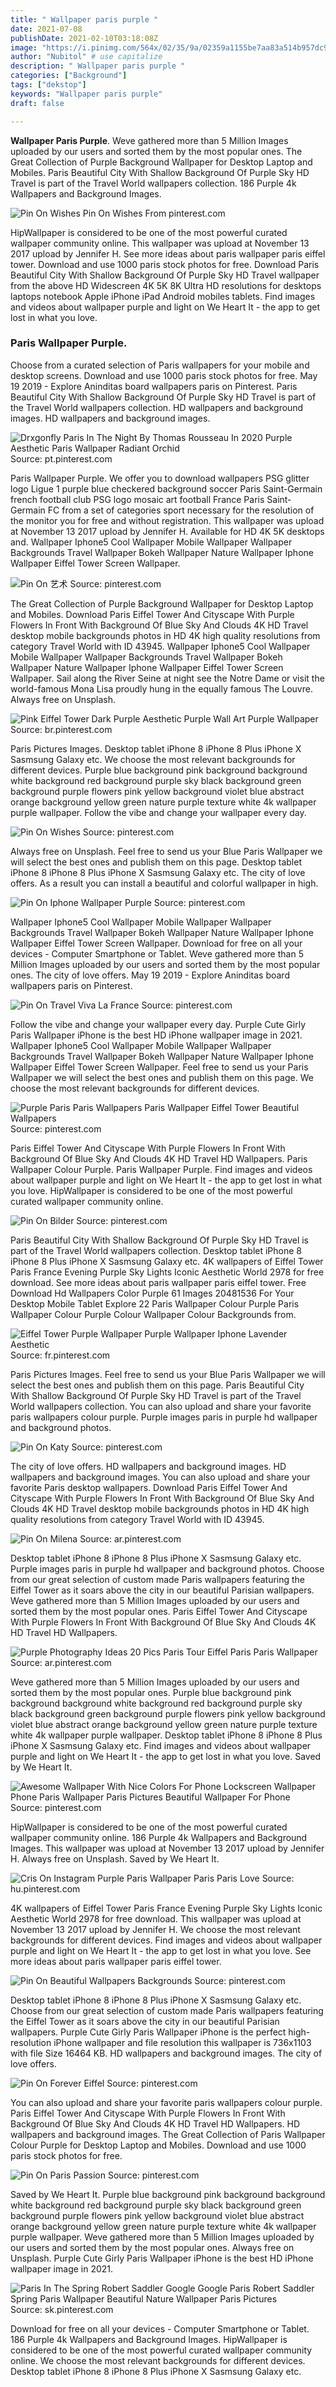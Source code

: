 ```yaml
---
title: " Wallpaper paris purple "
date: 2021-07-08
publishDate: 2021-02-10T03:18:08Z
image: "https://i.pinimg.com/564x/02/35/9a/02359a1155be7aa83a514b957dc990f9.jpg"
author: "Nubitol" # use capitalize
description: " Wallpaper paris purple "
categories: ["Background"]
tags: ["dekstop"]
keywords: "Wallpaper paris purple"
draft: false

---
```



**Wallpaper Paris Purple**. Weve gathered more than 5 Million Images uploaded by our users and sorted them by the most popular ones. The Great Collection of Purple Background Wallpaper for Desktop Laptop and Mobiles. Paris Beautiful City With Shallow Background Of Purple Sky HD Travel is part of the Travel World wallpapers collection. 186 Purple 4k Wallpapers and Background Images.

![Pin On Wishes](https://i.pinimg.com/736x/18/e8/88/18e8884af6f8b51e73f27cd7aeff1ec8.jpg "Pin On Wishes")
Pin On Wishes From pinterest.com


HipWallpaper is considered to be one of the most powerful curated wallpaper community online. This wallpaper was upload at November 13 2017 upload by Jennifer H. See more ideas about paris wallpaper paris eiffel tower. Download and use 1000 paris stock photos for free. Download Paris Beautiful City With Shallow Background Of Purple Sky HD Travel wallpaper from the above HD Widescreen 4K 5K 8K Ultra HD resolutions for desktops laptops notebook Apple iPhone iPad Android mobiles tablets. Find images and videos about wallpaper purple and light on We Heart It - the app to get lost in what you love.

### Paris Wallpaper Purple.

Choose from a curated selection of Paris wallpapers for your mobile and desktop screens. Download and use 1000 paris stock photos for free. May 19 2019 - Explore Aninditas board wallpapers paris on Pinterest. Paris Beautiful City With Shallow Background Of Purple Sky HD Travel is part of the Travel World wallpapers collection. HD wallpapers and background images. HD wallpapers and background images.


![Drxgonfly Paris In The Night By Thomas Rousseau In 2020 Purple Aesthetic Paris Wallpaper Radiant Orchid](https://i.pinimg.com/564x/ca/cc/9e/cacc9eb52dbeaba7eda479ef6ad891c5.jpg "Drxgonfly Paris In The Night By Thomas Rousseau In 2020 Purple Aesthetic Paris Wallpaper Radiant Orchid")
Source: pt.pinterest.com

Paris Wallpaper Purple. We offer you to download wallpapers PSG glitter logo Ligue 1 purple blue checkered background soccer Paris Saint-Germain french football club PSG logo mosaic art football France Paris Saint-Germain FC from a set of categories sport necessary for the resolution of the monitor you for free and without registration. This wallpaper was upload at November 13 2017 upload by Jennifer H. Available for HD 4K 5K desktops and. Wallpaper Iphone5 Cool Wallpaper Mobile Wallpaper Wallpaper Backgrounds Travel Wallpaper Bokeh Wallpaper Nature Wallpaper Iphone Wallpaper Eiffel Tower Screen Wallpaper.

![Pin On 艺术](https://i.pinimg.com/736x/3f/34/b9/3f34b90eb701ea11893b84b41a17c3f2.jpg "Pin On 艺术")
Source: pinterest.com

The Great Collection of Purple Background Wallpaper for Desktop Laptop and Mobiles. Download Paris Eiffel Tower And Cityscape With Purple Flowers In Front With Background Of Blue Sky And Clouds 4K HD Travel desktop mobile backgrounds photos in HD 4K high quality resolutions from category Travel World with ID 43945. Wallpaper Iphone5 Cool Wallpaper Mobile Wallpaper Wallpaper Backgrounds Travel Wallpaper Bokeh Wallpaper Nature Wallpaper Iphone Wallpaper Eiffel Tower Screen Wallpaper. Sail along the River Seine at night see the Notre Dame or visit the world-famous Mona Lisa proudly hung in the equally famous The Louvre. Always free on Unsplash.

![Pink Eiffel Tower Dark Purple Aesthetic Purple Wall Art Purple Wallpaper](https://i.pinimg.com/originals/d0/7e/59/d07e59a8e9ef9664848dd2ca2e791f29.jpg "Pink Eiffel Tower Dark Purple Aesthetic Purple Wall Art Purple Wallpaper")
Source: br.pinterest.com

Paris Pictures Images. Desktop tablet iPhone 8 iPhone 8 Plus iPhone X Sasmsung Galaxy etc. We choose the most relevant backgrounds for different devices. Purple blue background pink background background white background red background purple sky black background green background purple flowers pink yellow background violet blue abstract orange background yellow green nature purple texture white 4k wallpaper purple wallpaper. Follow the vibe and change your wallpaper every day.

![Pin On Wishes](https://i.pinimg.com/736x/18/e8/88/18e8884af6f8b51e73f27cd7aeff1ec8.jpg "Pin On Wishes")
Source: pinterest.com

Always free on Unsplash. Feel free to send us your Blue Paris Wallpaper we will select the best ones and publish them on this page. Desktop tablet iPhone 8 iPhone 8 Plus iPhone X Sasmsung Galaxy etc. The city of love offers. As a result you can install a beautiful and colorful wallpaper in high.

![Pin On Iphone Wallpaper Purple](https://i.pinimg.com/originals/42/69/73/4269734645dc0f660f0ea06622ad54ad.jpg "Pin On Iphone Wallpaper Purple")
Source: pinterest.com

Wallpaper Iphone5 Cool Wallpaper Mobile Wallpaper Wallpaper Backgrounds Travel Wallpaper Bokeh Wallpaper Nature Wallpaper Iphone Wallpaper Eiffel Tower Screen Wallpaper. Download for free on all your devices - Computer Smartphone or Tablet. Weve gathered more than 5 Million Images uploaded by our users and sorted them by the most popular ones. The city of love offers. May 19 2019 - Explore Aninditas board wallpapers paris on Pinterest.

![Pin On Travel Viva La France](https://i.pinimg.com/originals/b5/03/1b/b5031b3a2f725e8171be61b88d233859.jpg "Pin On Travel Viva La France")
Source: pinterest.com

Follow the vibe and change your wallpaper every day. Purple Cute Girly Paris Wallpaper iPhone is the best HD iPhone wallpaper image in 2021. Wallpaper Iphone5 Cool Wallpaper Mobile Wallpaper Wallpaper Backgrounds Travel Wallpaper Bokeh Wallpaper Nature Wallpaper Iphone Wallpaper Eiffel Tower Screen Wallpaper. Feel free to send us your Paris Wallpaper we will select the best ones and publish them on this page. We choose the most relevant backgrounds for different devices.

![Purple Paris Paris Wallpapers Paris Wallpaper Eiffel Tower Beautiful Wallpapers](https://i.pinimg.com/originals/93/a9/d6/93a9d6f07d428ddbdfedfbeb1cf046e1.jpg "Purple Paris Paris Wallpapers Paris Wallpaper Eiffel Tower Beautiful Wallpapers")
Source: pinterest.com

Paris Eiffel Tower And Cityscape With Purple Flowers In Front With Background Of Blue Sky And Clouds 4K HD Travel HD Wallpapers. Paris Wallpaper Colour Purple. Paris Wallpaper Purple. Find images and videos about wallpaper purple and light on We Heart It - the app to get lost in what you love. HipWallpaper is considered to be one of the most powerful curated wallpaper community online.

![Pin On Bilder](https://i.pinimg.com/736x/15/0b/21/150b2197e9c53052600894b49a16926e.jpg "Pin On Bilder")
Source: pinterest.com

Paris Beautiful City With Shallow Background Of Purple Sky HD Travel is part of the Travel World wallpapers collection. Desktop tablet iPhone 8 iPhone 8 Plus iPhone X Sasmsung Galaxy etc. 4K wallpapers of Eiffel Tower Paris France Evening Purple Sky Lights Iconic Aesthetic World 2978 for free download. See more ideas about paris wallpaper paris eiffel tower. Free Download Hd Wallpapers Color Purple 61 Images 20481536 For Your Desktop Mobile Tablet Explore 22 Paris Wallpaper Colour Purple Paris Wallpaper Colour Purple Colour Wallpaper Colour Backgrounds from.

![Eiffel Tower Purple Wallpaper Purple Wallpaper Iphone Lavender Aesthetic](https://i.pinimg.com/736x/2a/a8/4d/2aa84d880a7a121a7737469846ee63ae.jpg "Eiffel Tower Purple Wallpaper Purple Wallpaper Iphone Lavender Aesthetic")
Source: fr.pinterest.com

Paris Pictures Images. Feel free to send us your Blue Paris Wallpaper we will select the best ones and publish them on this page. Paris Beautiful City With Shallow Background Of Purple Sky HD Travel is part of the Travel World wallpapers collection. You can also upload and share your favorite paris wallpapers colour purple. Purple images paris in purple hd wallpaper and background photos.

![Pin On Katy](https://i.pinimg.com/originals/42/2a/e7/422ae7171369d00de4539ce5e9568701.jpg "Pin On Katy")
Source: pinterest.com

The city of love offers. HD wallpapers and background images. HD wallpapers and background images. You can also upload and share your favorite Paris desktop wallpapers. Download Paris Eiffel Tower And Cityscape With Purple Flowers In Front With Background Of Blue Sky And Clouds 4K HD Travel desktop mobile backgrounds photos in HD 4K high quality resolutions from category Travel World with ID 43945.

![Pin On Milena](https://i.pinimg.com/originals/e4/aa/45/e4aa45541954342f97ecd434d1734b16.jpg "Pin On Milena")
Source: ar.pinterest.com

Desktop tablet iPhone 8 iPhone 8 Plus iPhone X Sasmsung Galaxy etc. Purple images paris in purple hd wallpaper and background photos. Choose from our great selection of custom made Paris wallpapers featuring the Eiffel Tower as it soars above the city in our beautiful Parisian wallpapers. Weve gathered more than 5 Million Images uploaded by our users and sorted them by the most popular ones. Paris Eiffel Tower And Cityscape With Purple Flowers In Front With Background Of Blue Sky And Clouds 4K HD Travel HD Wallpapers.

![Purple Photography Ideas 20 Pics Paris Tour Eiffel Paris Paris Wallpaper](https://i.pinimg.com/originals/a4/de/c5/a4dec5e7ebe171bb82772b701ca2144e.jpg "Purple Photography Ideas 20 Pics Paris Tour Eiffel Paris Paris Wallpaper")
Source: ar.pinterest.com

Weve gathered more than 5 Million Images uploaded by our users and sorted them by the most popular ones. Purple blue background pink background background white background red background purple sky black background green background purple flowers pink yellow background violet blue abstract orange background yellow green nature purple texture white 4k wallpaper purple wallpaper. Desktop tablet iPhone 8 iPhone 8 Plus iPhone X Sasmsung Galaxy etc. Find images and videos about wallpaper purple and light on We Heart It - the app to get lost in what you love. Saved by We Heart It.

![Awesome Wallpaper With Nice Colors For Phone Lockscreen Wallpaper Phone Paris Wallpaper Paris Pictures Beautiful Wallpaper For Phone](https://i.pinimg.com/originals/e1/3c/48/e13c48fce14e7d5043103418fab2ab21.jpg "Awesome Wallpaper With Nice Colors For Phone Lockscreen Wallpaper Phone Paris Wallpaper Paris Pictures Beautiful Wallpaper For Phone")
Source: pinterest.com

HipWallpaper is considered to be one of the most powerful curated wallpaper community online. 186 Purple 4k Wallpapers and Background Images. This wallpaper was upload at November 13 2017 upload by Jennifer H. Always free on Unsplash. Saved by We Heart It.

![Cris On Instagram Purple Paris Wallpaper Paris Paris Love](https://i.pinimg.com/originals/a4/53/48/a45348b9618c6b7b2e6f5c790d224426.jpg "Cris On Instagram Purple Paris Wallpaper Paris Paris Love")
Source: hu.pinterest.com

4K wallpapers of Eiffel Tower Paris France Evening Purple Sky Lights Iconic Aesthetic World 2978 for free download. This wallpaper was upload at November 13 2017 upload by Jennifer H. We choose the most relevant backgrounds for different devices. Find images and videos about wallpaper purple and light on We Heart It - the app to get lost in what you love. See more ideas about paris wallpaper paris eiffel tower.

![Pin On Beautiful Wallpapers Backgrounds](https://i.pinimg.com/originals/b3/d8/87/b3d88735c7d167fe537d98f306c44eca.jpg "Pin On Beautiful Wallpapers Backgrounds")
Source: pinterest.com

Desktop tablet iPhone 8 iPhone 8 Plus iPhone X Sasmsung Galaxy etc. Choose from our great selection of custom made Paris wallpapers featuring the Eiffel Tower as it soars above the city in our beautiful Parisian wallpapers. Purple Cute Girly Paris Wallpaper iPhone is the perfect high-resolution iPhone wallpaper and file resolution this wallpaper is 736x1103 with file Size 16464 KB. HD wallpapers and background images. The city of love offers.

![Pin On Forever Eiffel](https://i.pinimg.com/originals/71/dd/24/71dd2447bc04531dae08d85cd4daf2af.jpg "Pin On Forever Eiffel")
Source: pinterest.com

You can also upload and share your favorite paris wallpapers colour purple. Paris Eiffel Tower And Cityscape With Purple Flowers In Front With Background Of Blue Sky And Clouds 4K HD Travel HD Wallpapers. HD wallpapers and background images. The Great Collection of Paris Wallpaper Colour Purple for Desktop Laptop and Mobiles. Download and use 1000 paris stock photos for free.

![Pin On Paris Passion](https://i.pinimg.com/originals/05/01/cf/0501cfa66711e4ba33185da89d62bbeb.jpg "Pin On Paris Passion")
Source: pinterest.com

Saved by We Heart It. Purple blue background pink background background white background red background purple sky black background green background purple flowers pink yellow background violet blue abstract orange background yellow green nature purple texture white 4k wallpaper purple wallpaper. Weve gathered more than 5 Million Images uploaded by our users and sorted them by the most popular ones. Always free on Unsplash. Purple Cute Girly Paris Wallpaper iPhone is the best HD iPhone wallpaper image in 2021.

![Paris In The Spring Robert Saddler Google Google Paris Robert Saddler Spring Paris Wallpaper Beautiful Nature Wallpaper Paris Pictures](https://i.pinimg.com/564x/02/35/9a/02359a1155be7aa83a514b957dc990f9.jpg "Paris In The Spring Robert Saddler Google Google Paris Robert Saddler Spring Paris Wallpaper Beautiful Nature Wallpaper Paris Pictures")
Source: sk.pinterest.com

Download for free on all your devices - Computer Smartphone or Tablet. 186 Purple 4k Wallpapers and Background Images. HipWallpaper is considered to be one of the most powerful curated wallpaper community online. We choose the most relevant backgrounds for different devices. Desktop tablet iPhone 8 iPhone 8 Plus iPhone X Sasmsung Galaxy etc.

